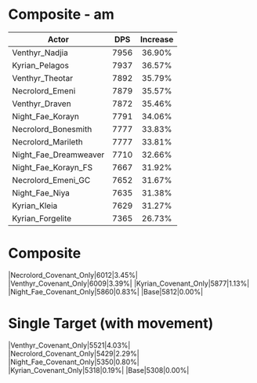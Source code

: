 # Composite - am
| Actor | DPS | Increase |
|---|:---:|:---:|
|Venthyr_Nadjia|7956|36.90%|
|Kyrian_Pelagos|7937|36.57%|
|Venthyr_Theotar|7892|35.79%|
|Necrolord_Emeni|7879|35.57%|
|Venthyr_Draven|7872|35.46%|
|Night_Fae_Korayn|7791|34.06%|
|Necrolord_Bonesmith|7777|33.83%|
|Necrolord_Marileth|7777|33.81%|
|Night_Fae_Dreamweaver|7710|32.66%|
|Night_Fae_Korayn_FS|7667|31.92%|
|Necrolord_Emeni_GC|7652|31.67%|
|Night_Fae_Niya|7635|31.38%|
|Kyrian_Kleia|7629|31.27%|
|Kyrian_Forgelite|7365|26.73%|


# Composite
|Necrolord_Covenant_Only|6012|3.45%|
|Venthyr_Covenant_Only|6009|3.39%|
|Kyrian_Covenant_Only|5877|1.13%|
|Night_Fae_Covenant_Only|5860|0.83%|
|Base|5812|0.00%|

# Single Target (with movement)
|Venthyr_Covenant_Only|5521|4.03%|
|Necrolord_Covenant_Only|5429|2.29%|
|Night_Fae_Covenant_Only|5350|0.80%|
|Kyrian_Covenant_Only|5318|0.19%|
|Base|5308|0.00%|